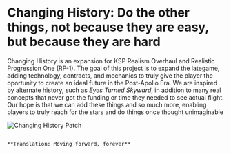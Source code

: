 # Changing History: Do the other things, not because they are easy, but because they are hard

Changing History is an expansion for KSP Realism Overhaul and Realistic Progression One (RP-1). The goal of this project is to expand the lategame, adding technology, contracts, and mechanics to truly give the player the oportunity to create an ideal future in the Post-Apollo Era. We are inspired by alternate history, such as *Eyes Turned Skyward*, in addition to many real concepts that never got the funding or time they needed to see actual flight. Our hope is that we can add these things and so much more, enabling players to truly reach for the stars and do things once thought unimaginable 

![Changing History Patch](https://i.imgur.com/pRcXo4n.png)

                                                                  **Translation: Moving forward, forever**
